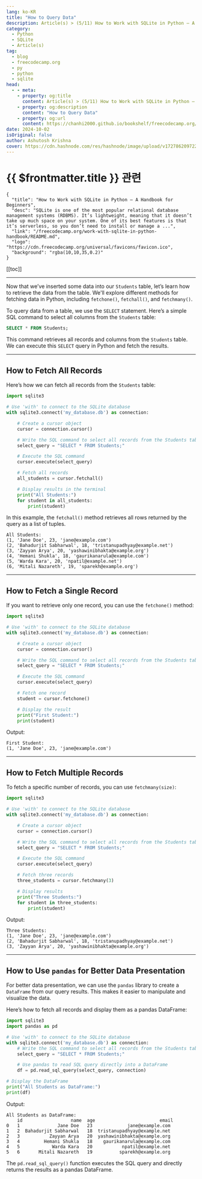 ```yaml
---
lang: ko-KR
title: "How to Query Data"
description: Article(s) > (5/11) How to Work with SQLite in Python – A Handbook for Beginners 
category:
  - Python
  - SQLite
  - Article(s)
tag:
  - blog
  - freecodecamp.org
  - py
  - python
  - sqlite
head:
  - - meta:
    - property: og:title
      content: Article(s) > (5/11) How to Work with SQLite in Python – A Handbook for Beginners
    - property: og:description
      content: "How to Query Data"
    - property: og:url
      content: https://chanhi2000.github.io/bookshelf/freecodecamp.org/work-with-sqlite-in-python-handbook/how-to-query-data.html
date: 2024-10-02
isOriginal: false
author: Ashutosh Krishna
cover: https://cdn.hashnode.com/res/hashnode/image/upload/v1727862097228/24433377-ebb8-49b5-b0ee-5736f629399d.png
---
```


# {{ $frontmatter.title }} 관련

```component VPCard
{
  "title": "How to Work with SQLite in Python – A Handbook for Beginners",
  "desc": "SQLite is one of the most popular relational database management systems (RDBMS). It’s lightweight, meaning that it doesn’t take up much space on your system. One of its best features is that it’s serverless, so you don’t need to install or manage a ...",
  "link": "/freecodecamp.org/work-with-sqlite-in-python-handbook/README.md",
  "logo": "https://cdn.freecodecamp.org/universal/favicons/favicon.ico",
  "background": "rgba(10,10,35,0.2)"
}
```

[[toc]]

---

<SiteInfo
  name="How to Work with SQLite in Python – A Handbook for Beginners"
  desc="SQLite is one of the most popular relational database management systems (RDBMS). It’s lightweight, meaning that it doesn’t take up much space on your system. One of its best features is that it’s serverless, so you don’t need to install or manage a ..."
  url="https://freecodecamp.org/news/work-with-sqlite-in-python-handbook/"
  logo="https://cdn.freecodecamp.org/universal/favicons/favicon.ico"
  preview="https://cdn.hashnode.com/res/hashnode/image/upload/v1727862097228/24433377-ebb8-49b5-b0ee-5736f629399d.png"/>

Now that we’ve inserted some data into our `Students` table, let’s learn how to retrieve the data from the table. We'll explore different methods for fetching data in Python, including `fetchone()`, `fetchall()`, and `fetchmany()`.

To query data from a table, we use the `SELECT` statement. Here’s a simple SQL command to select all columns from the `Students` table:

```sql
SELECT * FROM Students;
```

This command retrieves all records and columns from the `Students` table. We can execute this `SELECT` query in Python and fetch the results.

---

## How to Fetch All Records

Here’s how we can fetch all records from the `Students` table:

```py
import sqlite3

# Use 'with' to connect to the SQLite database
with sqlite3.connect('my_database.db') as connection:

    # Create a cursor object
    cursor = connection.cursor()

    # Write the SQL command to select all records from the Students table
    select_query = "SELECT * FROM Students;"

    # Execute the SQL command
    cursor.execute(select_query)

    # Fetch all records
    all_students = cursor.fetchall()

    # Display results in the terminal
    print("All Students:")
    for student in all_students:
        print(student)
```

In this example, the `fetchall()` method retrieves all rows returned by the query as a list of tuples.

```
All Students:
(1, 'Jane Doe', 23, 'jane@example.com')
(2, 'Bahadurjit Sabharwal', 18, 'tristanupadhyay@example.net')
(3, 'Zayyan Arya', 20, 'yashawinibhakta@example.org')
(4, 'Hemani Shukla', 18, 'gaurikanarula@example.com')
(5, 'Warda Kara', 20, 'npatil@example.net')
(6, 'Mitali Nazareth', 19, 'sparekh@example.org')
```

---

## How to Fetch a Single Record

If you want to retrieve only one record, you can use the `fetchone()` method:

```py
import sqlite3

# Use 'with' to connect to the SQLite database
with sqlite3.connect('my_database.db') as connection:

    # Create a cursor object
    cursor = connection.cursor()

    # Write the SQL command to select all records from the Students table
    select_query = "SELECT * FROM Students;"

    # Execute the SQL command
    cursor.execute(select_query)

    # Fetch one record
    student = cursor.fetchone()

    # Display the result
    print("First Student:")
    print(student)
```

Output:

```
First Student:
(1, 'Jane Doe', 23, 'jane@example.com')
```

---

## How to Fetch Multiple Records

To fetch a specific number of records, you can use `fetchmany(size)`:

```py
import sqlite3

# Use 'with' to connect to the SQLite database
with sqlite3.connect('my_database.db') as connection:

    # Create a cursor object
    cursor = connection.cursor()

    # Write the SQL command to select all records from the Students table
    select_query = "SELECT * FROM Students;"

    # Execute the SQL command
    cursor.execute(select_query)

    # Fetch three records
    three_students = cursor.fetchmany(3)

    # Display results
    print("Three Students:")
    for student in three_students:
        print(student)
```

Output:

```
Three Students:
(1, 'Jane Doe', 23, 'jane@example.com')
(2, 'Bahadurjit Sabharwal', 18, 'tristanupadhyay@example.net')
(3, 'Zayyan Arya', 20, 'yashawinibhakta@example.org')
```

---

## How to Use `pandas` for Better Data Presentation

For better data presentation, we can use the `pandas` library to create a `DataFrame` from our query results. This makes it easier to manipulate and visualize the data.

Here’s how to fetch all records and display them as a pandas DataFrame:

```py
import sqlite3
import pandas as pd

# Use 'with' to connect to the SQLite database
with sqlite3.connect('my_database.db') as connection:
    # Write the SQL command to select all records from the Students table
    select_query = "SELECT * FROM Students;"

    # Use pandas to read SQL query directly into a DataFrame
    df = pd.read_sql_query(select_query, connection)

# Display the DataFrame
print("All Students as DataFrame:")
print(df)
```

Output:

```
All Students as DataFrame:
    id                  name  age                        email
0   1              Jane Doe   23             jane@example.com
1   2  Bahadurjit Sabharwal   18  tristanupadhyay@example.net
2   3           Zayyan Arya   20  yashawinibhakta@example.org
3   4         Hemani Shukla   18    gaurikanarula@example.com
4   5            Warda Kara   20           npatil@example.net
5   6       Mitali Nazareth   19          sparekh@example.org
```

The `pd.read_sql_query()` function executes the SQL query and directly returns the results as a pandas DataFrame.
